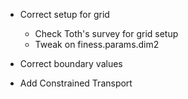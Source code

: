 * Correct setup for grid
    * Check Toth's survey for grid setup
    * Tweak on finess.params.dim2

* Correct boundary values

* Add Constrained Transport

